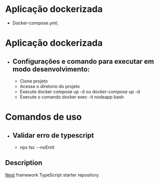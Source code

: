 # Aplicação dockerizada
- Docker-compose.yml;

# Aplicação dockerizada
- ## Configurações e comando para executar em modo desenvolvimento:
  - Clone projeto
  - Acesse o diretorio do projeto
  - Execute docker compose up -d ou docker-compose up -d
  - Execute o comando docker exec -it nodeapp bash
# Comandos de uso
- ## Validar erro de typescript
  - npx tsc --noEmit 

## Description

[Nest](https://github.com/nestjs/nest) framework TypeScript starter repository.
